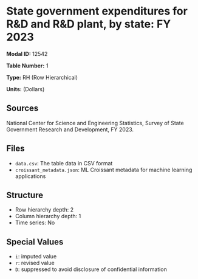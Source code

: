 # State government expenditures for R&D and R&D plant, by state: FY 2023

**Modal ID:** 12542

**Table Number:** 1

**Type:** RH (Row Hierarchical)

**Units:** (Dollars)

## Sources

National Center for Science and Engineering Statistics, Survey of State Government Research and Development, FY 2023.

## Files

- `data.csv`: The table data in CSV format
- `croissant_metadata.json`: ML Croissant metadata for machine learning applications

## Structure

- Row hierarchy depth: 2
- Column hierarchy depth: 1
- Time series: No

## Special Values

- `i`: imputed value
- `r`: revised value
- `D`: suppressed to avoid disclosure of confidential information
